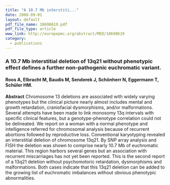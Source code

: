 ```yaml
---
title: "A 10.7 Mb interstiti..."
date: 2008-09-01
layout: default
pdf_file_name: 18698619.pdf
pdf_file_type: article
www_link: http://europepmc.org/abstract/MED/18698619
category:
  - publications
---
```


### A 10.7 Mb interstitial deletion of 13q21 without phenotypic effect defines a further non-pathogenic euchromatic variant.
#### Roos A, Elbracht M, Baudis M, Senderek J, Schönherr N, Eggermann T, Schüler HM.

**Abstract** Chromosome 13 deletions are associated with widely varying phenotypes but the clinical picture nearly almost includes mental and growth retardation, craniofacial dysmorphisms, and/or malformations. Several attempts have been made to link monosomy 13q intervals with specific clinical features, but a genotype-phenotype correlation could not be delineated. We report on a woman with a normal phenotype and intelligence referred for chromosomal analysis because of recurrent abortions followed by reproductive loss. Conventional karyotyping revealed an interstitial deletion of chromosome 13q21. By SNP array analysis and FISH the deletion was shown to comprise nearly 10.7 Mb of euchromatic material. This region harbors several genes but an association with recurrent miscarriages has not yet been reported. This is the second report of a 13q21 deletion without psychomotoric retardation, dysmorphisms and malformations. Both cases indicate that this 13q21 deletion can be added to the growing list of euchromatic imbalances without obvious phenotypic abnormalities.

